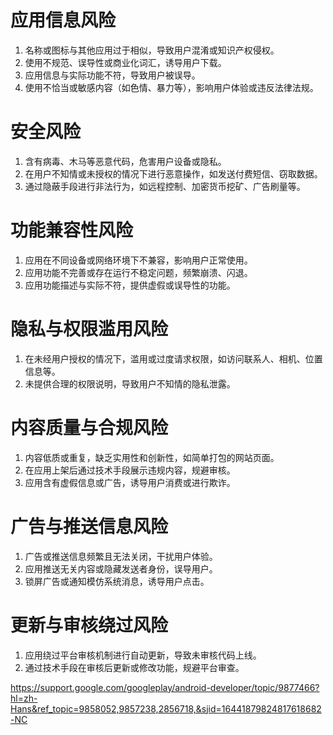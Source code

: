# 应用信息风险
1. 名称或图标与其他应用过于相似，导致用户混淆或知识产权侵权。
2. 使用不规范、误导性或商业化词汇，诱导用户下载。
3. 应用信息与实际功能不符，导致用户被误导。
4. 使用不恰当或敏感内容（如色情、暴力等），影响用户体验或违反法律法规。

# 安全风险
1. 含有病毒、木马等恶意代码，危害用户设备或隐私。
2. 在用户不知情或未授权的情况下进行恶意操作，如发送付费短信、窃取数据。
3. 通过隐蔽手段进行非法行为，如远程控制、加密货币挖矿、广告刷量等。

# 功能兼容性风险
1. 应用在不同设备或网络环境下不兼容，影响用户正常使用。
2. 应用功能不完善或存在运行不稳定问题，频繁崩溃、闪退。
3. 应用功能描述与实际不符，提供虚假或误导性的功能。

# 隐私与权限滥用风险
1. 在未经用户授权的情况下，滥用或过度请求权限，如访问联系人、相机、位置信息等。
2. 未提供合理的权限说明，导致用户不知情的隐私泄露。

# 内容质量与合规风险
1. 内容低质或重复，缺乏实用性和创新性，如简单打包的网站页面。
2. 在应用上架后通过技术手段展示违规内容，规避审核。
3. 应用含有虚假信息或广告，诱导用户消费或进行欺诈。

# 广告与推送信息风险
1. 广告或推送信息频繁且无法关闭，干扰用户体验。
2. 应用推送无关内容或隐藏发送者身份，误导用户。
3. 锁屏广告或通知模仿系统消息，诱导用户点击。

# 更新与审核绕过风险
1. 应用绕过平台审核机制进行自动更新，导致未审核代码上线。
2. 通过技术手段在审核后更新或修改功能，规避平台审查。


https://support.google.com/googleplay/android-developer/topic/9877466?hl=zh-Hans&ref_topic=9858052,9857238,2856718,&sjid=16441879824817618682-NC